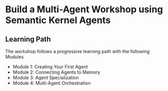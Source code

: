 # Build a Multi-Agent Workshop using Semantic Kernel Agents

## Learning Path

The workshop follows a progressive learning path with the following Modules

- Module 1: Creating Your First Agent
- Module 2: Connecting Agents to Memory
- Module 3: Agent Specialization
- Module 4: Multi-Agent Orchestration
